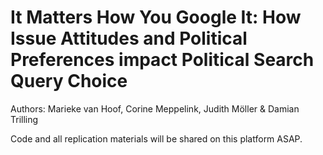 # It Matters How You Google It: How Issue Attitudes and Political Preferences impact Political Search Query Choice
Authors: Marieke van Hoof, Corine Meppelink, Judith Möller & Damian Trilling

Code and all replication materials will be shared on this platform ASAP. 
